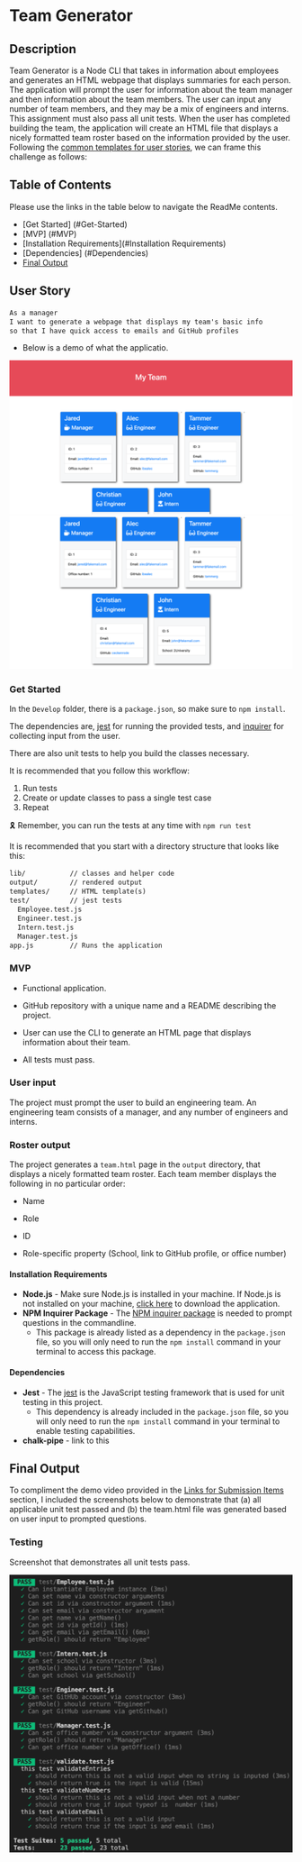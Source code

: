 # Team Generator


## Description

Team Generator is a Node CLI that takes in information about employees and generates an HTML webpage that displays summaries for each person. 
The application will prompt the user for information about the team manager and then information about the team members. The user can input any number of team members, and they may be a mix of engineers and interns. This assignment must also pass all unit tests. When the user has completed building the team, the application will create an HTML file that displays a nicely formatted team roster based on the information provided by the user. Following the [common templates for user stories](https://en.wikipedia.org/wiki/User_story#Common_templates), we can frame this challenge as follows:

## Table of Contents

Please use the links in the table below to navigate the ReadMe contents.

- [Get Started] (#Get-Started)
- [MVP] (#MVP)
- [Installation Requirements](#Installation Requirements)
- [Dependencies] (#Dependencies)
- [Final Output](#final-output)


## User Story
```
As a manager
I want to generate a webpage that displays my team's basic info
so that I have quick access to emails and GitHub profiles
```


* Below is a demo of what the applicatio. 

![Employee Summary 1](./Assets/10-OOP-homework-demo-1.png)
![Employee Summary 2](./Assets/10-OOP-homework-demo-2.png)

### Get Started

In the `Develop` folder, there is a `package.json`, so make sure to `npm install`.

The dependencies are, [jest](https://jestjs.io/) for running the provided tests, and [inquirer](https://www.npmjs.com/package/inquirer) for collecting input from the user.

There are also unit tests to help you build the classes necessary.

It is recommended that you follow this workflow:

1. Run tests
2. Create or update classes to pass a single test case
3. Repeat

🎗 Remember, you can run the tests at any time with `npm run test`

It is recommended that you start with a directory structure that looks like this:

```
lib/           // classes and helper code
output/        // rendered output
templates/     // HTML template(s)
test/          // jest tests
  Employee.test.js
  Engineer.test.js
  Intern.test.js
  Manager.test.js
app.js         // Runs the application
```

### MVP

* Functional application.

* GitHub repository with a unique name and a README describing the project.

* User can use the CLI to generate an HTML page that displays information about their team.

* All tests must pass.

### User input

The project must prompt the user to build an engineering team. An engineering
team consists of a manager, and any number of engineers and interns.

### Roster output

The project generates a `team.html` page in the `output` directory, that displays a nicely formatted team roster. Each team member displays the following in no particular order:

  * Name

  * Role

  * ID

  * Role-specific property (School, link to GitHub profile, or office number)


####  Installation Requirements 

- **Node.js** - Make sure Node.js is installed in your machine. If Node.js is not installed on your machine, [click here](https://nodejs.org/en/) to download the application.
- **NPM Inquirer Package** - The [NPM inquirer package](https://www.npmjs.com/package/inquirer) is needed to prompt questions in the commandline.
  - This package is already listed as a dependency in the `package.json` file, so you will only need to run the `npm install` command in your terminal to access this package.
  
#### Dependencies
  
* **Jest** - The [jest](https://jestjs.io/) is the JavaScript testing framework that is used for unit testing in this project.
  - This dependency is already included in the `package.json` file, so you will only need to run the `npm install` command in your terminal to enable testing capabilities.
* **chalk-pipe** - link to this  

## Final Output

To compliment the demo video provided in the [Links for Submission Items](#links-for-submission-items) section, I included the screenshots below to demonstrate that (a) all applicable unit test passed and (b) the team.html file was generated based on user input to prompted questions.

### Testing

Screenshot that demonstrates all unit tests pass.

![Unit Test Pass](./Assets/testConfirm/test.png)




